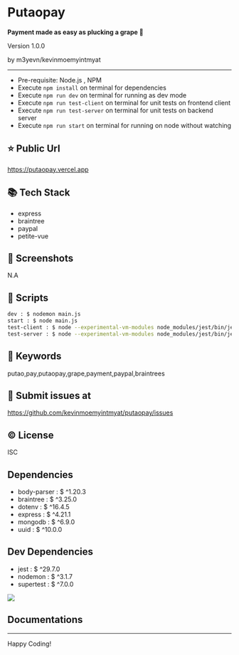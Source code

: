 # Putaopay

**Payment made as easy as plucking a grape 🍇**

<p>Version 1.0.0</p>
<p>by m3yevn/kevinmoemyintmyat</p>

<hr/>

- Pre-requisite: Node.js , NPM
- Execute `npm install` on terminal for dependencies
- Execute `npm run dev` on terminal for running as dev mode
- Execute `npm run test-client` on terminal for unit tests on frontend client
- Execute `npm run test-server` on terminal for unit tests on backend server
- Execute `npm run start` on terminal for running on node without watching


## ⭐ Public Url

https://putaopay.vercel.app

## 📚 Tech Stack

 - express
 - braintree
 - paypal
 - petite-vue


## 📸 Screenshots

N.A

## 📜 Scripts

```sh
dev : $ nodemon main.js
start : $ node main.js
test-client : $ node --experimental-vm-modules node_modules/jest/bin/jest.js --watch --runInBand tests/client/*
test-server : $ node --experimental-vm-modules node_modules/jest/bin/jest.js --watch --detectOpenHandles --runInBand tests/server/*

```

## 🔑 Keywords

putao,pay,putaopay,grape,payment,paypal,braintrees

## 👾 Submit issues at

https://github.com/kevinmoemyintmyat/putaopay/issues

## ©️ License

ISC

## Dependencies

 - body-parser : $ ^1.20.3
 - braintree : $ ^3.25.0
 - dotenv : $ ^16.4.5
 - express : $ ^4.21.1
 - mongodb : $ ^6.9.0
 - uuid : $ ^10.0.0


## Dev Dependencies

 - jest : $ ^29.7.0
 - nodemon : $ ^3.1.7
 - supertest : $ ^7.0.0


<img src="https://cdn.dribbble.com/users/2401141/screenshots/5487982/developers-gif-showcase.gif"/>

## Documentations



<hr/>
Happy Coding!
